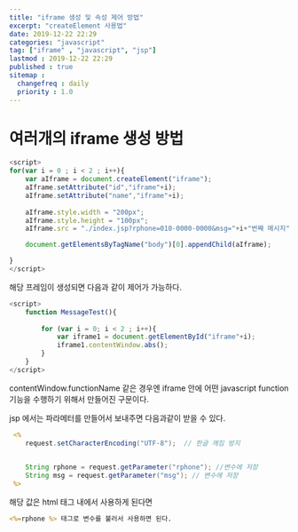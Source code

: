 ```yaml
---
title: "iframe 생성 및 속성 제어 방법"
excerpt: "createElement 사용법"
date: 2019-12-22 22:29
categories: "javascript"
tag: ["iframe" , "javascript", "jsp"]
lastmod : 2019-12-22 22:29
published : true
sitemap :
  changefreq : daily
  priority : 1.0
---
```


# 여러개의 iframe 생성 방법
```javascript
<script>
for(var i = 0 ; i < 2 ; i++){
	var aIframe = document.createElement("iframe");
	aIframe.setAttribute("id","iframe"+i);
	aIframe.setAttribute("name","iframe"+i);
	
	aIframe.style.width = "200px";
	aIframe.style.height = "100px";
	aIframe.src = "./index.jsp?rphone=010-0000-0000&msg="+i+"번째 메시지";

	document.getElementsByTagName("body")[0].appendChild(aIframe);

}
</script>

```

해당 프레임이 생성되면 다음과 같이 제어가 가능하다.

```javascript
<script>
	function MessageTest(){
		
		for (var i = 0; i < 2 ; i++){
			var iframe1 = document.getElementById("iframe"+i);
			iframe1.contentWindow.abs();
		}
	}
</script>
```


contentWindow.functionName 같은 경우엔 iframe 안에 어떤 javascript function 기능을 수행하기 위해서 만들어진 구문이다.

jsp 에서는 파라메터를 만들어서 보내주면 다음과같이 받을 수 있다.
```jsp
 <%
 	request.setCharacterEncoding("UTF-8");  // 한글 깨짐 방지

 	
 	String rphone = request.getParameter("rphone"); //변수에 저장
 	String msg = request.getParameter("msg"); // 변수에 저장
 %>
```

해당 값은 html 태그 내에서 사용하게 된다면

```jsp
<%=rphone %> 태그로 변수를 불러서 사용하면 된다.
```

